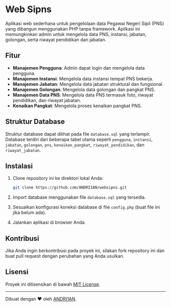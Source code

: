 # Web Sipns

Aplikasi web sederhana untuk pengelolaan data Pegawai Negeri Sipil (PNS) yang dibangun menggunakan PHP tanpa framework. Aplikasi ini memungkinkan admin untuk mengelola data PNS, instansi, jabatan, golongan, serta riwayat pendidikan dan jabatan.

## Fitur

- **Manajemen Pengguna**: Admin dapat login dan mengelola data pengguna.
- **Manajemen Instansi**: Mengelola data instansi tempat PNS bekerja.
- **Manajemen Jabatan**: Mengelola data jabatan struktural dan fungsional.
- **Manajemen Golongan**: Mengelola data golongan dan pangkat PNS.
- **Manajemen Data PNS**: Mengelola data PNS termasuk foto, riwayat pendidikan, dan riwayat jabatan.
- **Kenaikan Pangkat**: Mengelola proses kenaikan pangkat PNS.

## Struktur Database

Struktur database dapat dilihat pada file `database.sql` yang terlampir. Database terdiri dari beberapa tabel utama seperti `pengguna`, `instansi`, `jabatan`, `golongan`, `pns`, `kenaikan_pangkat`, `riwayat_pendidikan`, dan `riwayat_jabatan`.

## Instalasi

1. Clone repository ini ke direktori lokal Anda:
   ```bash
   git clone https://github.com/ANDRI1AN/websipns.git
   ```

2. Import database menggunakan file `database.sql` yang tersedia.

3. Sesuaikan konfigurasi koneksi database di file `config.php` (buat file ini jika belum ada).

4. Jalankan aplikasi di browser Anda.

## Kontribusi

Jika Anda ingin berkontribusi pada proyek ini, silakan fork repository ini dan buat pull request dengan perubahan yang Anda usulkan.

## Lisensi

Proyek ini dilisensikan di bawah [MIT License](LICENSE).

---

Dibuat dengan ❤️ oleh [ANDRI1AN](https://github.com/ANDRI1AN).

